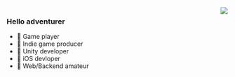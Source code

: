 <img align="right" src="https://github-readme-stats.vercel.app/api?username=Lafree317&show_icons=true&icon_color=CE1D2D&text_color=718096&bg_color=ffffff&hide_title=true" />

### Hello adventurer

- 🌱 Game player
- 🌱 Indie game producer
- 🌱 Unity developer
- 🌱 iOS devloper
- 🌱 Web/Backend amateur

